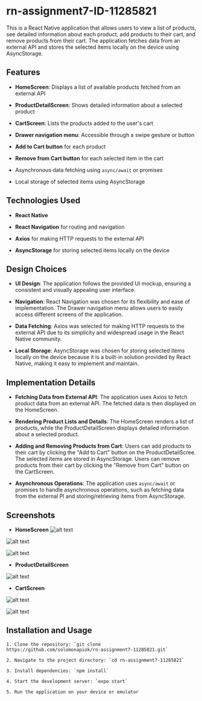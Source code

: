 # rn-assignment7-ID-11285821

This is a React Native application that allows users to view a list of products, see detailed information about each product, add products to their cart, and remove products from their cart. The application fetches data from an external API and stores the selected items locally on the device using AsyncStorage.

## Features

- **HomeScreen**: Displays a list of available products fetched from an external API

- **ProductDetailScreen**: Shows detailed information about a selected product

- **CartScreen**: Lists the products added to the user's cart

- **Drawer navigation menu**: Accessible through a swipe gesture or button

- **Add to Cart button** for each product

- **Remove from Cart button** for each selected item in the cart

- Asynchronous data fetching using `async/await` or promises

- Local storage of selected items using AsyncStorage

## Technologies Used

- **React Native**

- **React Navigation** for routing and navigation

- **Axios** for making HTTP requests to the external API

- **AsyncStorage** for storing selected items locally on the device

## Design Choices

- **UI Design**: The application follows the provided UI mockup, ensuring a consistent and visually appealing user interface.

- **Navigation**: React Navigation was chosen for its flexibility and ease of implementation. The Drawer navigation menu allows users to easily access different screens of the application.

- **Data Fetching**: Axios was selected for making HTTP requests to the external API due to its simplicity and widespread usage in the React Native community.

- **Local Storage**: AsyncStorage was chosen for storing selected items locally on the device because it is a built-in solution provided by React Native, making it easy to implement and maintain.

## Implementation Details

- **Fetching Data from External API**: The application uses Axios to fetch product data from an external API. The fetched data is then displayed on the HomeScreen.

- **Rendering Product Lists and Details**: The HomeScreen renders a list of products, while the ProductDetailScreen displays detailed information about a selected product.

- **Adding and Removing Products from Cart**: Users can add products to their cart by clicking the "Add to Cart" button on the ProductDetailScree. The selected items are stored in AsyncStorage. Users can remove products from their cart by clicking the "Remove from Cart" button on the CartScreen.

- **Asynchronous Operations**: The application uses `async/await` or promises to handle asynchronous operations, such as fetching data from the external PI and storing/retrieving items from AsyncStorage.

## Screenshots


- **HomeScreen**
![alt text](screen1.png)

![alt text](screen5.png)

![alt text](screen2.png)


- **ProductDetailScreen**

![alt text](screen4.png) 



- **CartScreen**

![alt text](screen3.png)

![alt text](screen6.png)




## Installation and Usage

```
1. Clone the repository: `git clone https://github.com/solomonapiok/rn-assignment7-11285821.git`

2. Navigate to the project directory: `cd rn-assignment7-11285821`

3. Install dependencies: `npm install`

4. Start the development server: `expo start`

5. Run the application on your device or emulator

